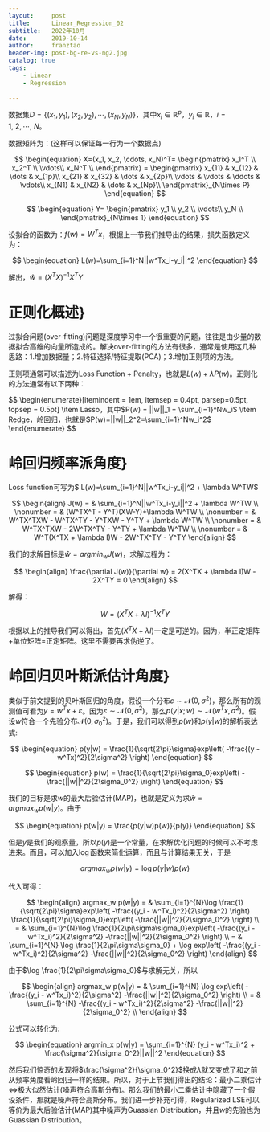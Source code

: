 ```yaml
---
layout:     post
title:      Linear_Regression_02
subtitle:   2022年10月
date:       2019-10-14
author:     franztao
header-img: post-bg-re-vs-ng2.jpg
catalog: true
tags:
    - Linear
    - Regression
    
---
```


数据集$D=\{(x_1, y_1), (x_2, y_2), \cdots, (x_N, y_N)\}$，其中$x_i\in\mathbb{R}^{p}$，$y_i\in\mathbb{R}$，$i=1, \ 2,\cdots,\ N$。

数据矩阵为：(这样可以保证每一行为一个数据点)


$$
\begin{equation}
    X=(x_1, x_2, \cdots, x_N)^T=
    \begin{pmatrix}
    x_1^T \\ 
    x_2^T \\
    \vdots\\
    x_N^T \\
    \end{pmatrix} =
    \begin{pmatrix}
    x_{11} & x_{12} & \dots & x_{1p}\\
    x_{21} & x_{32} & \dots & x_{2p}\\
    \vdots & \vdots & \ddots & \vdots\\
    x_{N1} & x_{N2} & \dots & x_{Np}\\
    \end{pmatrix}_{N\times P}
\end{equation}
$$


$$
\begin{equation}
    Y=
    \begin{pmatrix}
    y_1 \\ 
    y_2 \\
    \vdots\\
    y_N \\
    \end{pmatrix}_{N\times 1}
\end{equation}
$$

设拟合的函数为：$f(w)=W^T x$，根据上一节我们推导出的结果，损失函数定义为：


$$
\begin{equation}
    L(w)=\sum_{i=1}^N||w^Tx_i-y_i||^2
\end{equation}
$$

解出，$\hat{w} = (X^TX)^{-1}X^TY$

#  正则化概述}
过拟合问题(over-fitting)问题是深度学习中一个很重要的问题，往往是由少量的数据拟合高维的向量所造成的。解决over-fitting的方法有很多，通常是使用这几种思路：1.增加数据量；2.特征选择/特征提取(PCA)；3.增加正则项的方法。

正则项通常可以描述为Loss Function + Penalty，也就是$L(w)+\lambda P(w)$。正则化的方法通常有以下两种：

$$
\begin{enumerate}[itemindent = 1em, itemsep = 0.4pt, parsep=0.5pt, topsep = 0.5pt]
\item Lasso，其中$P(w) = ||w||_1 = \sum_{i=1}^Nw_i$
\item Redge，岭回归，也就是$P(w)=||w||_2^2=\sum_{i=1}^Nw_i^2$
\end{enumerate}
$$

#  岭回归频率派角度}
Loss function可写为$ L(w)=\sum_{i=1}^N||w^Tx_i-y_i||^2 + \lambda W^TW$

$$
\begin{align}
    J(w) = & \sum_{i=1}^N||w^Tx_i-y_i||^2 + \lambda W^TW \\
    \nonumber = & (W^TX^T - Y^T)(XW-Y)+\lambda W^TW \\
    \nonumber = & W^TX^TXW - W^TX^TY - Y^TXW - Y^TY + \lambda W^TW \\ 
    \nonumber = & W^TX^TXW - 2W^TX^TY - Y^TY + \lambda W^TW \\
    \nonumber = & W^T(X^TX + \lambda I)W - 2W^TX^TY - Y^TY 
\end{align}
$$

我们的求解目标是$\hat{w} = argmin_w J(w)$，求解过程为：

$$
\begin{align}
    \frac{\partial J(w)}{\partial w} = 2(X^TX + \lambda I)W - 2X^TY = 0
\end{align}
$$

解得：

$$
\begin{equation}
    W = (X^TX + \lambda I)^{-1}X^TY 
\end{equation}
$$

根据以上的推导我们可以得出，首先$(X^TX + \lambda I)$一定是可逆的。因为，半正定矩阵+单位矩阵=正定矩阵。这里不需要再求伪逆了。

#  岭回归贝叶斯派估计角度}
类似于前文提到的贝叶斯回归的角度，假设一个分布$\varepsilon \sim \mathcal{N}(0,\sigma^2)$，那么所有的观测值可看为$y = w^Tx + \varepsilon$。因为$\varepsilon \sim \mathcal{N}(0,\sigma^2)$，那么$p(y|x;w) \sim \mathcal{N}(w^Tx, \sigma^2)$。假设$w$符合一个先验分布$\mathcal{N}(0, \sigma_{0}^{2})$。于是，我们可以得到$p(w)$和$p(y|w)$的解析表达式:

$$
\begin{equation}
    p(y|w) = \frac{1}{\sqrt{2\pi}\sigma}exp\left( -\frac{(y - w^Tx)^2}{2\sigma^2} \right)
\end{equation}
$$

$$
\begin{equation}
    p(w) = \frac{1}{\sqrt{2\pi}\sigma_0}exp\left( -\frac{||w||^2}{2\sigma_0^2} \right)
\end{equation}
$$

我们的目标是求$w$的最大后验估计(MAP)，也就是定义为求$\hat{w} = argmax_w p(w|y)$。由于


$$
\begin{equation}
    p(w|y) = \frac{p(y|w)p(w)}{p(y)}
\end{equation}
$$

但是$y$是我们的观察量，所以$p(y)$是一个常量，在求解优化问题的时候可以不考虑进来。而且，可以加入$\log$函数来简化运算，而且与计算结果无关，于是

$$
\begin{equation}
    argmax_w p(w|y)= \log p(y|w)p(w)
\end{equation}
$$

代入可得：

$$
\begin{align}
    argmax_w p(w|y) = & \sum_{i=1}^{N}\log \frac{1}{\sqrt{2\pi}\sigma}exp\left( -\frac{(y_i - w^Tx_i)^2}{2\sigma^2}  \right) \frac{1}{\sqrt{2\pi}\sigma_0}exp\left( -\frac{||w||^2}{2\sigma_0^2} \right) \\
    = & \sum_{i=1}^{N}\log \frac{1}{2\pi\sigma\sigma_0}exp\left( -\frac{(y_i - w^Tx_i)^2}{2\sigma^2}  -\frac{||w||^2}{2\sigma_0^2} \right) \\
    = & \sum_{i=1}^{N} \log \frac{1}{2\pi\sigma\sigma_0} + \log exp\left( -\frac{(y_i - w^Tx_i)^2}{2\sigma^2}  -\frac{||w||^2}{2\sigma_0^2} \right) 
\end{align}
$$

由于$\log \frac{1}{2\pi\sigma\sigma_0}$与求解无关，所以

$$
\begin{align}
    argmax_w p(w|y) 
    = & \sum_{i=1}^{N}  \log exp\left( -\frac{(y_i - w^Tx_i)^2}{2\sigma^2}  -\frac{||w||^2}{2\sigma_0^2} \right) \\
    = & \sum_{i=1}^{N}  -\frac{(y_i - w^Tx_i)^2}{2\sigma^2}  -\frac{||w||^2}{2\sigma_0^2} \\
\end{align}
$$

公式可以转化为:

$$
\begin{equation}
    argmin_x p(w|y) =  \sum_{i=1}^{N} (y_i - w^Tx_i)^2  + \frac{\sigma^2}{\sigma_0^2}||w||^2
\end{equation}
$$

然后我们惊奇的发现将$\frac{\sigma^2}{\sigma_0^2}$换成$\lambda$就又变成了和之前从频率角度看岭回归一样的结果。所以，对于上节我们得出的结论：最小二乘估计$\Longleftrightarrow$极大似然估计(噪声符合高斯分布)。那么我们的最小二乘估计中隐藏了一个假设条件，那就是噪声符合高斯分布。我们进一步补充可得，Regularized LSE可以等价为最大后验估计(MAP)其中噪声为Guassian Distribution，并且$w$的先验也为Guassian Distribution。
